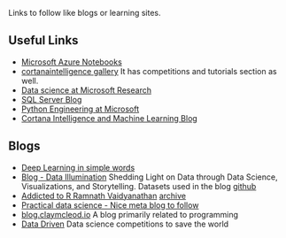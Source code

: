 Links to follow like blogs or learning sites.


## Useful Links
- [Microsoft Azure Notebooks](https://notebooks.azure.com/)
- [cortanaintelligence gallery](https://gallery.cortanaintelligence.com/) It has competitions and tutorials section as well.
- [Data science at Microsoft Research](http://research.microsoft.com/en-us/projects/data-science-initiative/default.aspx)
- [SQL Server Blog](https://blogs.technet.microsoft.com/dataplatforminsider/)
- [Python Engineering at Microsoft](https://blogs.msdn.microsoft.com/pythonengineering/)
- [Cortana Intelligence and Machine Learning Blog](https://blogs.technet.microsoft.com/machinelearning/)





## Blogs
- [Deep Learning in simple words](https://medium.com/@ageitgey/)
- [Blog - Data Illumination](http://dataillumination.blogspot.ca)
Shedding Light on Data through Data Science, Visualizations, and Storytelling.
Datasets used in the blog [github](http://dataillumination.blogspot.ca/2015/04/open-data-sets-for-my-blog.html?showComment=1428794518971)
- [Addicted to R Ramnath Vaidyanathan](http://ramnathv.github.io)  [archive](http://archive.is/9Pcxt)
- [Practical data science - Nice meta blog to follow](http://practical-data-science.tumblr.com/)
- [blog.claymcleod.io](http://blog.claymcleod.io) A blog primarily related to programming
- [Data Driven](http://blog.drivendata.org/) Data science competitions to save the world
